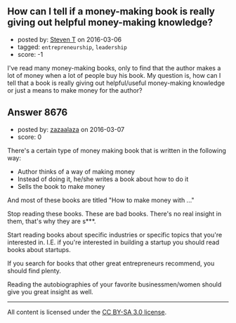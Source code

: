 ## How can I tell if a money-making book is really giving out helpful money-making knowledge?

- posted by: [Steven T](https://stackexchange.com/users/7986829/steven-t) on 2016-03-06
- tagged: `entrepreneurship`, `leadership`
- score: -1

I've read many money-making books, only to find that the author makes a lot of money when a lot of people buy his book. My question is, how can I tell that a book is really giving out helpful/useful money-making knowledge or just a means to make money for the author?


## Answer 8676

- posted by: [zazaalaza](https://stackexchange.com/users/4672194/zazaalaza) on 2016-03-07
- score: 0

There's a certain type of money making book that is written in the following way:

 - Author thinks of a way of making money
 - Instead of doing it, he/she writes a book about how to do it
 - Sells the book to make money

And most of these books are titled "How to make money with ..."

Stop reading these books. These are bad books. There's no real insight in them, that's why they are s***.

Start reading books about specific industries or specific topics that you're interested in. I.E. if you're interested in building a startup you should read books about startups.

If you search for books that other great entrepreneurs recommend, you should find plenty.

Reading the autobiographies of your favorite businessmen/women should give you great insight as well.






---

All content is licensed under the [CC BY-SA 3.0 license](https://creativecommons.org/licenses/by-sa/3.0/).
